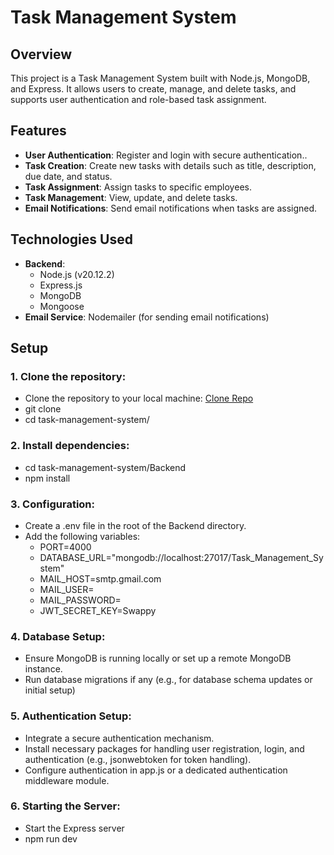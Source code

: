 # Task Management System

## Overview

This project is a Task Management System built with Node.js, MongoDB, and Express. It allows users to create, manage, and delete tasks, and supports user authentication and role-based task assignment.

## Features

- **User Authentication**: Register and login with secure authentication..
- **Task Creation**: Create new tasks with details such as title, description, due date, and status.
- **Task Assignment**: Assign tasks to specific employees.
- **Task Management**: View, update, and delete tasks.
- **Email Notifications**: Send email notifications when tasks are assigned.

## Technologies Used

- **Backend**:
  - Node.js (v20.12.2)
  - Express.js
  - MongoDB
  - Mongoose
- **Email Service**: Nodemailer (for sending email notifications)

## Setup 

### 1. Clone the repository:

- Clone the repository to your local machine: [Clone Repo](https://github.com/swappy-sutar/Task-Management-System-Backend.git)
- git clone
- cd task-management-system/

### 2. Install dependencies:

- cd task-management-system/Backend
- npm install

### 3. Configuration:

- Create a .env file in the root of the Backend directory.
- Add the following variables:
  - PORT=4000
  - DATABASE_URL="mongodb://localhost:27017/Task_Management_System"
  - MAIL_HOST=smtp.gmail.com
  - MAIL_USER=
  - MAIL_PASSWORD=
  - JWT_SECRET_KEY=Swappy

### 4. Database Setup:

- Ensure MongoDB is running locally or set up a remote MongoDB instance.
- Run database migrations if any (e.g., for database schema updates or initial setup)

### 5. Authentication Setup:

- Integrate a secure authentication mechanism.
- Install necessary packages for handling user registration, login, and authentication (e.g., jsonwebtoken for token handling).
- Configure authentication in app.js or a dedicated authentication middleware module.

### 6. Starting the Server:

- Start the Express server
- npm run dev
